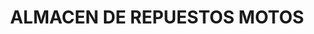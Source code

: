 ---
title: "ALMACEN DE  REPUESTOS  MOTOS"
url: /barrio-la-gloria-argelia/almacen-de-repuestos-motos/
shop: Motorrad
---
